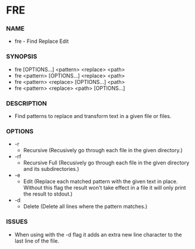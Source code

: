 # FRE

### NAME

- fre - Find Replace Edit

### SYNOPSIS

- fre [OPTIONS...] <pattern\> <replace\> <path\>
- fre <pattern\> [OPTIONS...] <replace\> <path\>
- fre <pattern\> <replace\> [OPTIONS...] <path\>
- fre <pattern\> <replace\> <path\> [OPTIONS...]

### DESCRIPTION

- Find patterns to replace and transform text in a given file or files.

### OPTIONS

- -r
  - Recursive (Recusively go through each file in the given directory.)
- -rf
  - Recursive Full (Recusively go through each file in the given directory and its subdirectories.)
- -e
  - Edit (Replace each matched pattern with the given text in place. Without this flag the result won't take effect in a file it will only print the result to stdout.)
- -d
  - Delete (Delete all lines where the pattern matches.)

### ISSUES

- When using with the -d flag it adds an extra new line character to the last line of the file.
